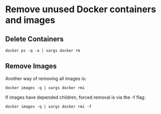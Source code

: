 # Remove unused Docker containers and images

## Delete Containers

`docker ps -q -a | xargs docker rm`

## Remove Images

Another way of removing all images is:

`docker images -q | xargs docker rmi`

If images have depended children, forced removal is via the -f flag:

`docker images -q | xargs docker rmi -f`
